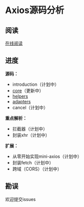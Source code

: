 

# Axios源码分析

## 阅读

[在线阅读](http://axios.yujin123.cn/)

## 进度

**源码：**

- introduction（计划中）
- [core](/core)（更新中）
- [helpers](/helpers)
- [adapters](/adapters)
- cancel（计划中）

**重点解析：**

- 拦截器（计划中）
- 封装xhr（计划中）

**扩展：**

- 从零开始实现mini-axios（计划中）
- 封装fetch（计划中）
- 跨域（CORS）（计划中）

## 勘误

欢迎提交issues


